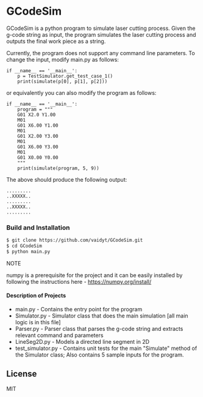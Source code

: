 # GCodeSim

GCodeSim is a python program to simulate laser cutting process. Given the g-code string as input, the program simulates the laser cutting process and outputs the final work piece as a string.

Currently, the program does not support any command line parameters. To change the input, modify main.py as follows:
```
if __name__ == '__main__':
    p = TestSimulator.get_test_case_1()
    print(simulate(p[0], p[1], p[2]))
```
or equivalently you can also modify the program as follows:

```
if __name__ == '__main__':
    program = """
    G01 X2.0 Y1.00
    M01
    G01 X6.00 Y1.00
    M01
    G01 X2.00 Y3.00
    M01
    G01 X6.00 Y3.00
    M01
    G01 X0.00 Y0.00
    """
    print(simulate(program, 5, 9))
```
The above should produce the following output:
```
.........
..XXXXX..
.........
..XXXXX..
.........
```

### Build and Installation
```sh
$ git clone https://github.com/vaidyt/GCodeSim.git
$ cd GCodeSim
$ python main.py
```

NOTE

numpy is a prerequisite for the project and it can be easily installed by following the instructions here - https://numpy.org/install/


#### Description of Projects
- main.py - Contains the entry point for the program
- Simulator.py - Simulator class that does the main simulation [all main logic is in this file]
- Parser.py - Parser class that parses the g-code string and extracts relevant command and parameters
- LineSeg2D.py - Models a directed line segment in 2D
- test_simulator.py - Contains unit tests for the main "Simulate" method of the Simulator class; Also contains 5 sample inputs for the program.

License
----

MIT
